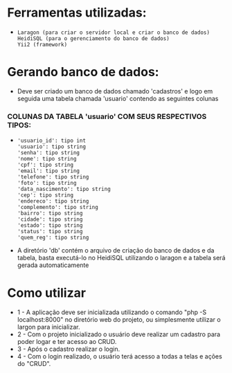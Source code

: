 # Ferramentas utilizadas:

-     Laragon (para criar o servidor local e criar o banco de dados)
      HeidiSQL (para o gerenciamento do banco de dados)
      Yii2 (framework)

# Gerando banco de dados:

- Deve ser criado um banco de dados chamado 'cadastros' e logo em seguida uma tabela chamada 'usuario' contendo as seguintes colunas

### COLUNAS DA TABELA 'usuario' COM SEUS RESPECTIVOS TIPOS:
-     'usuario_id': tipo int
      'usuario': tipo string
      'senha': tipo string
      'nome': tipo string
      'cpf': tipo string
      'email': tipo string
      'telefone': tipo string
      'foto': tipo string
      'data_nascimento': tipo string
      'cep': tipo string
      'endereco': tipo string
      'complemento': tipo string
      'bairro': tipo string
      'cidade': tipo string
      'estado': tipo string
      'status': tipo string
      'quem_reg': tipo string

- A diretório 'db' contém o arquivo de criação do banco de dados e da tabela, basta executá-lo no HeidiSQL utilizando o laragon e a tabela será gerada automaticamente


# Como utilizar

- 1 - A aplicação deve ser inicializada utilizando o comando "php -S localhost:8000" no diretório web do projeto, ou simplesmente utilizar o largon para inicializar.
- 2 - Com o projeto inicializado o usuário deve realizar um cadastro para poder logar e ter acesso ao CRUD.
- 3 - Após o cadastro realizar o login.
- 4 - Com o login realizado, o usuário terá acesso a todas a telas e ações do "CRUD".

